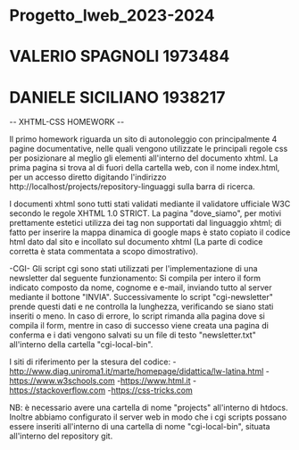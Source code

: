 # Progetto_lweb_2023-2024
# VALERIO SPAGNOLI 1973484
# DANIELE SICILIANO 1938217 

-- XHTML-CSS HOMEWORK --

Il primo homework riguarda un sito di autonoleggio con principalmente 4 pagine documentative, nelle quali vengono utilizzate le principali regole css per posizionare al meglio gli elementi all'interno del documento xhtml.
La prima pagina si trova al di fuori della cartella web, con il nome index.html, per un accesso diretto digitando l'indirizzo http://localhost/projects/repository-linguaggi sulla barra di ricerca. 

I documenti xhtml sono tutti stati validati mediante il validatore ufficiale W3C secondo le regole XHTML 1.0 STRICT. La pagina "dove_siamo", per motivi prettamente estetici utilizza dei tag non supportati dal linguaggio xhtml; di fatto per inserire la mappa dinamica di google maps è stato copiato il codice html dato dal sito e incollato sul documento xhtml (La parte di codice corretta è stata commentata a scopo dimostrativo).

-CGI-
Gli script cgi sono stati utilizzati per l'implementazione di una newsletter dal seguente funzionamento:
Si compila per intero il form indicato composto da nome, cognome e e-mail, inviando tutto al server mediante il bottone "INVIA". Successivamente lo script "cgi-newsletter" prende questi dati e ne controlla la lunghezza, verificando se siano stati inseriti o meno. In caso di errore, lo script rimanda alla pagina dove si compila il form, mentre in caso di successo viene creata una pagina di conferma e i dati vengono salvati su un file di testo "newsletter.txt" all'interno della cartella "cgi-local-bin".

I siti di riferimento per la stesura del codice:
-http://www.diag.uniroma1.it/marte/homepage/didattica/lw-latina.html
-https://www.w3schools.com
-https://www.html.it
-https://stackoverflow.com
-https://css-tricks.com

NB: è necessario avere una cartella di nome "projects" all'interno di htdocs. Inoltre abbiamo configurato il server web in modo che i cgi scripts possano essere inseriti all'interno di una cartella di nome "cgi-local-bin", situata all'interno del repository git.
